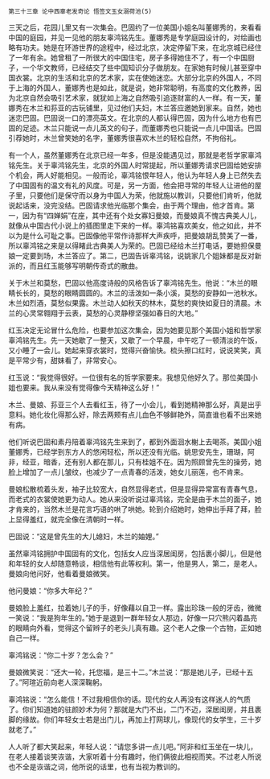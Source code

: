     第三十三章 论中西辜老发奇论 悟签文玉女溺荷池(5) 

   三天之后，花园儿里又有一次集会。巴固约了一位美国小姐名叫董娜秀的，来看看中国的庭园，并见一见他的朋友辜鸿铭先生。董娜秀是专学庭园设计的，对绘画也略有功夫。她是在环游世界的途程中，经过北京，决定停留下来，在北京城已经住了一年有余。她曾租了一所很大的中国住宅，房子多得她住不了，有一个中国厨子，一个华文教师，已经结交了些中国知识分子做朋友。在家她有时候儿甚至穿中国衣裳。北京的生活和北京的艺术家，实在使她迷恋。大部分北京的外国人，不同于上海的外国人，董娜秀也是如此，就是说，她非常聪明，有高度的文化教养，因为北京自然会吸引艺术家，就犹如上海之自然吸引追逐财富的人一样。有一天，董娜秀在木兰和荪亚的古玩铺里，见过他们夫妇，木兰答应邀她到家来。自然，她也迷恋巴固。巴固说一口的漂亮英文。在北京的人都认得巴固，因为什么地方也有巴固的足迹。木兰只能说一点儿英文的句子，而董娜秀也只能说一点儿中国话。巴固引荐她时，木兰曾笑她的名字，董娜秀很喜欢木兰的轻松自然，不拘俗礼。

   有一个人，虽然董娜秀在北京已经一年多，但是没能遇见过，那就是老哲学家辜鸿铭先生。关于辜鸿铭先生，北京的外国人时常提起，所以董娜秀请求巴固给她安排个机会，两人好能相见。一般而论，辜鸿铭恨年轻人，他认为年轻人身上已然失去了中国固有的温文有礼的风度。可是，另一方面，他会把寻常的年轻人让进他的屋子里，只要他们是保守而以身为中国人为荣，他就施以教训，只要他们肯听，他就说起话来，没完没结。巴固请求他光临那个集会，由于两个理由，他才首肯。第一，因为有“四婵娟”在座，其中还有个处女寡妇曼娘，而曼娘真不愧古典美人儿，就像从中国古代小说上的插图里走下来的一样。辜鸿铭喜欢美女，他之如此，并不以为是什么可耻之事。巴固像他平常作诗那样大声疾呼，把曼娘胡乱赞美了一番，所以辜鸿铭之来是以得睹此古典美人为荣的。巴固已经给木兰打电话，要她担保曼娘一定要到场，木兰答应了。第二，巴固告诉辜鸿铭，说姚家几个姐妹都是反对新派的，而且红玉能够写明朝传奇式的散曲。

   关于木兰和莫愁，巴固以他高度诗般的风格告诉了辜鸿铭先生。他说：“木兰的眼睛长长的，莫愁的眼睛圆圆的。木兰的活泼如一条小溪，莫愁的安静如一池秋水。木兰如烈酒，莫愁似果露。木兰动人如秋天的林木，莫愁的爽快如夏日的清晨。木兰的心灵常翱翔于云表，莫愁的心灵静穆坚强如春日的大地。”

   红玉决定无论冒什么危险，也要参加这次集会，因为她要见那个美国小姐和哲学家辜鸿铭先生。先一天她歇了一整天，又歇了一个早晨，中午吃了一顿清淡的午饭，又小睡了一会儿。她起来穿衣裳时，觉得兴奋愉快。梳头擦口红时，说说笑笑，真是平常少有，甜妹看了，非常安心。

   红玉说：“我觉得很好。一位很有名的哲学家要来。我想见他好久了。那位美国小姐也要来。我从来没有觉得像今天精神这么好！”

   木兰、曼娘、荪亚三个人去看红玉，待了一小会儿，看到她精神那么好，真是出乎意料。她化妆化得那么好，除去两颊有点儿血色不够鲜艳外，简直谁也看不出来她有病。

   他们听说巴固和素丹陪着辜鸿铭先生来到了，都到外面洄水榭上去喝茶。美国小姐董娜秀，已经学到东方人的悠闲轻松，所以还没有光临。姚思安先生，珊瑚，阿非，经亚，暗香，还有别人都在那儿，只有桂姐不在。因为照顾曾先生的操劳，她脸上增加了一点儿皱纹，也减少了一点青春的活泼，她女儿丽莲，也不肯来。

   曼娘松散梳着头发，袖子比较宽大，自然显得老式，但是显得异常富有青春气息，而老式的衣裳使她更为动人。她从来没听说过辜鸿铭，完全是由于木兰的面子，她才肯来的，当然木兰是花言巧语的哄了哄她。轮到介绍她时，她伸出手拜了拜，脸上显得羞红，就完全像在清朝时一样。

   巴固说：“这是曾先生的大儿媳妇，木兰的妯娌。”

   虽然辜鸿铭拥护中国固有的文化，包括女人应当深居闺房，包括裹小脚儿，但是他和年轻的女人却随意畅谈，相信他有此等权利。第一，他是男人，第二，是老人。曼娘向他问好，他看着曼娘微笑。

   他问曼娘：“你多大年纪？”

   曼娘脸上羞红，拉着她儿子的手，好像藉以自卫一样。露出珍珠一般的牙齿，微微一笑说：“我是狗年生的。”她于是退到一群年轻女人那边，好像一只穴熊闪着晶亮的眼睛向外看，觉得这个留辫子的老头儿真有趣。这个老人之像一个古物，正如她自己一样。

   辜鸿铭说：“你二十岁？怎么会？”

   曼娘微笑说：“还大一轮，托您福，是三十二。”木兰说：“那是她儿子，已经十五了。”阿瑄近前向老人深深鞠躬。

   辜鸿铭说：“怎么能信！不过我相信你的话。现代的女人再没有这样迷人的气质了。你们知道她的驻颜妙术为何？那就是大门不出，二门不迈，深居闺房，并且裹脚的缘故。你们年轻女士若是出门儿，再加上打网球儿，像现代的女学生，三十岁就老了。”

   人人听了都大笑起来，年轻人说：“请您多讲一点儿吧。”阿非和红玉坐在一块儿，在老人接着谈笑诙谐，大家听着十分有趣时，他们俩彼此相视而笑。不过老人所说也不全是诙谐之词，他所说的话里，也有当视为教训的。

